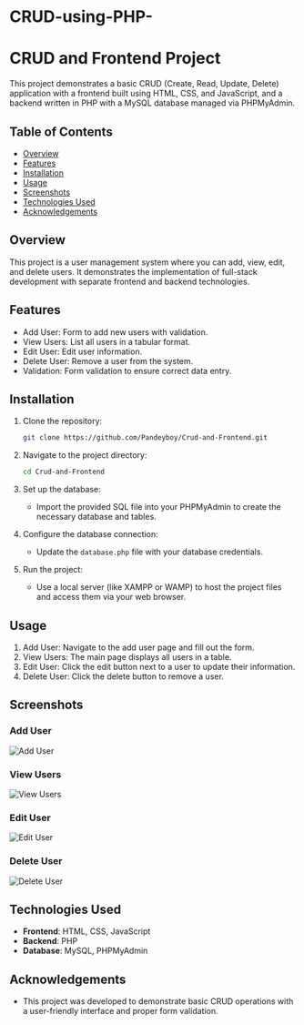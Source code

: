 # CRUD-using-PHP-
# CRUD and Frontend Project

This project demonstrates a basic CRUD (Create, Read, Update, Delete) application with a frontend built using HTML, CSS, and JavaScript, and a backend written in PHP with a MySQL database managed via PHPMyAdmin.

## Table of Contents
- [Overview](#overview)
- [Features](#features)
- [Installation](#installation)
- [Usage](#usage)
- [Screenshots](#screenshots)
- [Technologies Used](#technologies-used)
- [Acknowledgements](#acknowledgements)

## Overview

This project is a user management system where you can add, view, edit, and delete users. It demonstrates the implementation of full-stack development with separate frontend and backend technologies.

## Features

- Add User: Form to add new users with validation.
- View Users: List all users in a tabular format.
- Edit User: Edit user information.
- Delete User: Remove a user from the system.
- Validation: Form validation to ensure correct data entry.

## Installation

1. Clone the repository:
    ```sh
    git clone https://github.com/Pandeyboy/Crud-and-Frontend.git
    ```

2. Navigate to the project directory:
    ```sh
    cd Crud-and-Frontend
    ```

3. Set up the database:
    - Import the provided SQL file into your PHPMyAdmin to create the necessary database and tables.

4. Configure the database connection:
    - Update the `database.php` file with your database credentials.

5. Run the project:
    - Use a local server (like XAMPP or WAMP) to host the project files and access them via your web browser.

## Usage

1. Add User: Navigate to the add user page and fill out the form.
2. View Users: The main page displays all users in a table.
3. Edit User: Click the edit button next to a user to update their information.
4. Delete User: Click the delete button to remove a user.

## Screenshots

### Add User
![Add User](Crud%20and%20Frontend/add-user.png)

### View Users
![View Users](Crud%20and%20Frontend/user-list.png)

### Edit User
![Edit User](Crud%20and%20Frontend/edit-user.png)

### Delete User
![Delete User](Crud%20and%20Frontend/delete-user.png)

## Technologies Used

- **Frontend**: HTML, CSS, JavaScript
- **Backend**: PHP
- **Database**: MySQL, PHPMyAdmin

## Acknowledgements

- This project was developed to demonstrate basic CRUD operations with a user-friendly interface and proper form validation.


